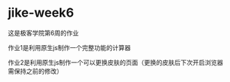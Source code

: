 # jike-week6
<p>这是极客学院第6周的作业</p>
<p>作业1是利用原生js制作一个完整功能的计算器</p>
<p>作业2是利用原生js制作一个可以更换皮肤的页面（更换的皮肤后下次开启浏览器需保持之前的修改）</p>
